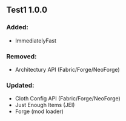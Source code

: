 ## Test1 1.0.0

###  Added:
- ImmediatelyFast
###  Removed:
- Architectury API (Fabric/Forge/NeoForge)
### Updated:
- Cloth Config API (Fabric/Forge/NeoForge)
- Just Enough Items (JEI)
- Forge (mod loader)